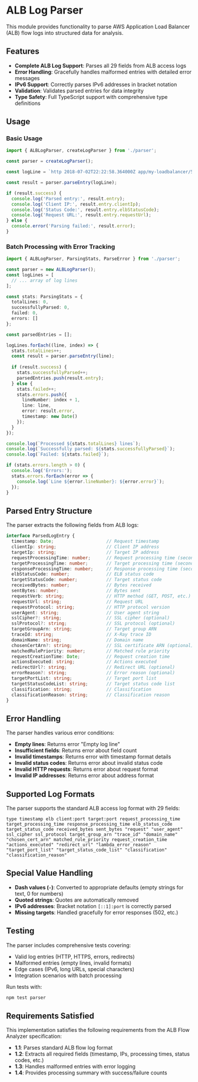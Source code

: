 # ALB Log Parser

This module provides functionality to parse AWS Application Load Balancer (ALB) flow logs into structured data for analysis.

## Features

- **Complete ALB Log Support**: Parses all 29 fields from ALB access logs
- **Error Handling**: Gracefully handles malformed entries with detailed error messages
- **IPv6 Support**: Correctly parses IPv6 addresses in bracket notation
- **Validation**: Validates parsed entries for data integrity
- **Type Safety**: Full TypeScript support with comprehensive type definitions

## Usage

### Basic Usage

```typescript
import { ALBLogParser, createLogParser } from './parser';

const parser = createLogParser();

const logLine = `http 2018-07-02T22:22:58.364000Z app/my-loadbalancer/50dc6c495c0c9188 192.168.131.39:2817 10.0.0.1:80 0.000 0.001 0.000 200 200 34 366 "GET https://www.example.com:443/ HTTP/1.1" "curl/7.46.0" ECDHE-RSA-AES128-GCM-SHA256 TLSv1.2 arn:aws:elasticloadbalancing:us-east-2:123456789012:targetgroup/my-targets/73e2d6bc24d8a067 "Root=1-58337262-36d228ad5d99923122bbe354" "www.example.com" "arn:aws:acm:us-east-2:123456789012:certificate/12345678-1234-1234-1234-123456789012" 0 2018-07-02T22:22:58.364000Z "forward" "-" "-" "10.0.0.1:80" "200" "-" "-"`;

const result = parser.parseEntry(logLine);

if (result.success) {
  console.log('Parsed entry:', result.entry);
  console.log('Client IP:', result.entry.clientIp);
  console.log('Status Code:', result.entry.elbStatusCode);
  console.log('Request URL:', result.entry.requestUrl);
} else {
  console.error('Parsing failed:', result.error);
}
```

### Batch Processing with Error Tracking

```typescript
import { ALBLogParser, ParsingStats, ParseError } from './parser';

const parser = new ALBLogParser();
const logLines = [
  // ... array of log lines
];

const stats: ParsingStats = {
  totalLines: 0,
  successfullyParsed: 0,
  failed: 0,
  errors: []
};

const parsedEntries = [];

logLines.forEach((line, index) => {
  stats.totalLines++;
  const result = parser.parseEntry(line);
  
  if (result.success) {
    stats.successfullyParsed++;
    parsedEntries.push(result.entry);
  } else {
    stats.failed++;
    stats.errors.push({
      lineNumber: index + 1,
      line: line,
      error: result.error,
      timestamp: new Date()
    });
  }
});

console.log(`Processed ${stats.totalLines} lines`);
console.log(`Successfully parsed: ${stats.successfullyParsed}`);
console.log(`Failed: ${stats.failed}`);

if (stats.errors.length > 0) {
  console.log('Errors:');
  stats.errors.forEach(error => {
    console.log(`Line ${error.lineNumber}: ${error.error}`);
  });
}
```

## Parsed Entry Structure

The parser extracts the following fields from ALB logs:

```typescript
interface ParsedLogEntry {
  timestamp: Date;                    // Request timestamp
  clientIp: string;                   // Client IP address
  targetIp: string;                   // Target IP address
  requestProcessingTime: number;      // Request processing time (seconds)
  targetProcessingTime: number;       // Target processing time (seconds)
  responseProcessingTime: number;     // Response processing time (seconds)
  elbStatusCode: number;              // ELB status code
  targetStatusCode: number;           // Target status code
  receivedBytes: number;              // Bytes received
  sentBytes: number;                  // Bytes sent
  requestVerb: string;                // HTTP method (GET, POST, etc.)
  requestUrl: string;                 // Request URL
  requestProtocol: string;            // HTTP protocol version
  userAgent: string;                  // User agent string
  sslCipher?: string;                 // SSL cipher (optional)
  sslProtocol?: string;               // SSL protocol (optional)
  targetGroupArn: string;             // Target group ARN
  traceId: string;                    // X-Ray trace ID
  domainName: string;                 // Domain name
  chosenCertArn?: string;             // SSL certificate ARN (optional)
  matchedRulePriority: number;        // Matched rule priority
  requestCreationTime: Date;          // Request creation time
  actionsExecuted: string;            // Actions executed
  redirectUrl?: string;               // Redirect URL (optional)
  errorReason?: string;               // Error reason (optional)
  targetPortList: string;             // Target port list
  targetStatusCodeList: string;       // Target status code list
  classification: string;             // Classification
  classificationReason: string;       // Classification reason
}
```

## Error Handling

The parser handles various error conditions:

- **Empty lines**: Returns error "Empty log line"
- **Insufficient fields**: Returns error about field count
- **Invalid timestamps**: Returns error with timestamp format details
- **Invalid status codes**: Returns error about invalid status code
- **Invalid HTTP requests**: Returns error about request format
- **Invalid IP addresses**: Returns error about address format

## Supported Log Formats

The parser supports the standard ALB access log format with 29 fields:

```
type timestamp elb client:port target:port request_processing_time target_processing_time response_processing_time elb_status_code target_status_code received_bytes sent_bytes "request" "user_agent" ssl_cipher ssl_protocol target_group_arn "trace_id" "domain_name" "chosen_cert_arn" matched_rule_priority request_creation_time "actions_executed" "redirect_url" "lambda_error_reason" "target_port_list" "target_status_code_list" "classification" "classification_reason"
```

## Special Value Handling

- **Dash values (`-`)**: Converted to appropriate defaults (empty strings for text, 0 for numbers)
- **Quoted strings**: Quotes are automatically removed
- **IPv6 addresses**: Bracket notation `[::1]:port` is correctly parsed
- **Missing targets**: Handled gracefully for error responses (502, etc.)

## Testing

The parser includes comprehensive tests covering:

- Valid log entries (HTTP, HTTPS, errors, redirects)
- Malformed entries (empty lines, invalid formats)
- Edge cases (IPv6, long URLs, special characters)
- Integration scenarios with batch processing

Run tests with:

```bash
npm test parser
```

## Requirements Satisfied

This implementation satisfies the following requirements from the ALB Flow Analyzer specification:

- **1.1**: Parses standard ALB flow log format
- **1.2**: Extracts all required fields (timestamp, IPs, processing times, status codes, etc.)
- **1.3**: Handles malformed entries with error logging
- **1.4**: Provides processing summary with success/failure counts